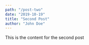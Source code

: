 ```yaml
---
path: "/post-two"
date: "2019-10-19"
title: "Second Post"
author: "John Doe"
---
```


This is the content for the second post